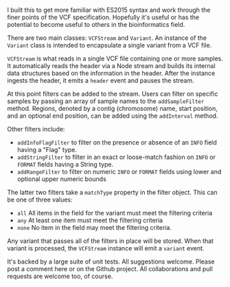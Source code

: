 I built this to get more familiar with ES2015 syntax and work through the finer points of the VCF specification. Hopefully it's useful or has the potential to become useful to others in the bioinformatics field.

There are two main classes: `VCFStream` and `Variant`. An instance of the `Variant` class is intended to encapsulate a single variant from a VCF file. 

`VCFStream` is what reads in a single VCF file containing one or more samples. It automatically reads the header via a Node stream and builds its internal data structures based on the information in the header. After the instance ingests the header, it emits a `header` event and pauses the stream.

At this point filters can be added to the stream. Users can filter on specific samples by passing an array of sample names to the `addSampleFilter` method. Regions, denoted by a contig (chromosome) name, start position, and an optional end position, can be added using the `addInterval` method. 

Other filters include:

 + `addInfoFlagFilter` to filter on the presence or absence of an `INFO` field having a "Flag" type.
 + `addStringFilter` to filter in an exact or loose-match fashion on `INFO` or `FORMAT` fields having a String type.
 + `addRangeFilter` to filter on numeric `INFO` or `FORMAT` fields using lower and optional upper numeric bounds

The latter two filters take a `matchType` property in the filter object. This can be one of three values:

 + `all` All items in the field for the variant must meet the filtering criteria
 + `any` At least one item must meet the filtering criteria
 + `none` No item in the field may meet the filtering criteria.

Any variant that passes all of the filters in place will be stored. When that variant is processed, the `VCFStream` instance will emit a `variant` event.

It's backed by a large suite of unit tests. All suggestions welcome. Please post a comment here or on the Github project. All collaborations and pull requests are welcome too, of course.